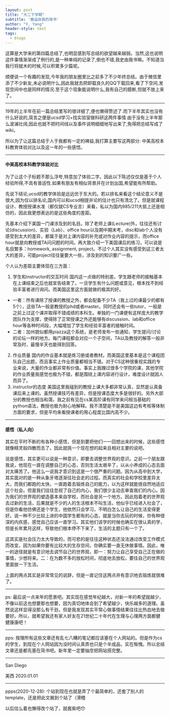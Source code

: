 ```yaml
---
layout: post
title: "大二下学期"
subtitle: '搬运自我的简书'
author: "Y. Yang"
header-style: text
tags:
  - blogs
---
```


这算是大学来的第四篇总结了,也明显感到写总结的欲望越来越弱。当然,这也说明这件事情渐渐成了例行的,是一种单纯的记录了,倒也不错,我史由我书嘛。不知道当我行将就木的时候,可以积累多少篇呢。

顺便说一个有趣的发现,今年我的朋友圈里比之前多了不少年终总结。由于微信里添了不少新友,未必说明什么,因此我就去把卸载良久的QQ下载回来,看了下空间,发现空间中也是同样的情况.至于这个现象能说明什么,我有自己的臆断,但就不放上来了。

---
19年的上半年在前一篇总结里写的很详细了,便也懒得赘述了.而下半年其实也没有什么好说的,简言之便是ucsd学习+找实验室做科研这两件事情.由于没有上半年那么波澜壮阔,因此也就不把时间线以及事件说明细细地写出来了,免得把总结写成了wiki。

所以为了让这篇总结于人于我都有一定的裨益,我打算主要写这两部分: 中美高校本科教育体验对比以及这一年的一些感悟。

---

#### 中美高校本科教学体验对比

为了让这个子标题不那么浮夸,特意加了体验二字。因此以下陈述仅仅是基于个人经验所得,不具有普适性.如果有朋友有相似背景并在计划出国,希望能有所帮助。

先说下结论,ucsd的教学体验是远远优于东大的。若以排名来看这个结论意义不是很大,因为仅以排名论,国内可以和ucsd相提并论的估计也只有清北了。但是就课程设计、教授授课水准（都仅就CS专业言）来看，私以为国内985/211大抵上还是相仿的，因此我更想表达的是这些角度的差距。

先基本介绍下美国一门课涉及到的名目。除了老师上课(Lecture)外，往往还有讨论(discussion)、实验（Lab）、office hour以及期中期末考，disc和lab个人没有感受到太大的差异，都属于是对上课内容的补充或对作业内容的提示，而office hour就是向教授或TA问问题的时间。再大致介绍一下美国课后的练习，可以说是名目繁多：homework, assignment, project。不过个人其实没有感受到这三者太大的差异，可能project往往量要大一些，涉及到的知识要广一些。

个人认为差距主要体现在三方面：
1. 学生和instructor的交互时间
国内这一点做的特别差。学生跟老师的接触基本在上课结束之后也就宣告结束了。一旦学生有什么问题或意见，根本找不到经验丰富者进行询问。而美国这里这方面就做的极其的好。
  - 一者：所有课除了授课的教授之外，都会配备不少TA（我上过的课最少的都有5个），这些TA一般是教授的phd或者master。同时还会有一些tutor，一般是之前上过这个课并取得不错成绩的本科生。单独的一门课便有这样庞大的教学团队作为支撑，使得除了正常授课之外还能够有discussion、lab和office hour等各种时间段，大幅增加了学生和经验丰富者的接触时间。
  - 二者：加州貌似都用piazza这个系统，是老师发布一些通知，学生提问/讨论的论坛一样的地方。每门课程都会对应一个子空间，TA以及教授的解答一般非常及时，最慢半天也能得到回答。
2. 作业质量
国内的作业基本就是练习册或者教材。而美国这里基本是这个课程团队自己出题，而且事实上作业质量都相当不错。对于CS这种很重视实践的专业来说，大量的作业都非常有价值。事实上我蹭过很多个学院的课，其他学院的作业质量我感觉也极为不错，都是围绕上课内容进行设计，难度设计就因人而异了。
3. instructor的态度
美国这里我碰到的教授上课大多都非常认真，显然是认真备课后来上课的。虽然授课技巧有差异，但是授课态度大多是很好的。另外大部分的教授也相当和蔼，我之前有见在cs某高阶课有同学来问相当基础的python语法，教授也极为耐心地解释。我不清楚是不是美国这边有考核等体制方面的要求，但是平均来看授课者的用心程度比国内高不少。

---

#### 感悟（私人向）

其实在平时不断的有各种小感悟，但是到要把他们一一回想出来的时候，这些感悟就像精灵般四散而去了。因此就挑一个现在想的起来且相对主要的说吧。

说是感悟，其实更可以说是一种意识，即要去调整世界观的意识。之前一个朋友跟我说，他现在一直在调整自己的心态，否则生活太艰辛了，以从小养成的心态去面对太痛苦了。他这么一说我才意识到这是一个很严重的问题。因为从高中到大学，其实面对的是一种从象牙塔逐渐往社会走的过程。而真实的社会和学校里差异太大，而我们都跑的太快，一直跑着去锻炼自己的能力，以为这样就能很自然地适应这个社会。但是我们往往忽视了自己的内心，我们很少主动去审查我们的内心。因为我们的世界观的塑造基本来自学校，而社会是另一个地方。因此抱着老的世界观去过新的生活，后果就是不少的人的生活根本不叫生活，他似乎已经进入社会了，但是你看他仿佛还是个学生，他依然只会学习，不明白怎么让自己的生活变得更好。说一种不少比较上进的中国学生都有的心态，就是当你去玩的时候，你有种很深的内疚感，感觉自己应该一直学习。其实他们该学的时候也确实在很认真的学，但是长年累月这样，导致他们根本停不下来了，生活的主题只有一个了。

这其实是社会压力太大导致的，而可悲的是往往这种状态还没法通过改变工作模式而改变，因为如果你要有比较大的生存空间，你确实要一直无休做事情。因此，唯一的途径就是有意识地去调节自己的世界观，即一：努力让自己享受自己正在做的事情，少想将来。二：在为数不多的放松时间，彻底地去放松，要往自己的世界观里面放一下生活。

上面的两点其实是非常常见的说辞，但是一直记住这两点并有意识地去锻炼就很难了。


---

ps:
最后说一点来年的愿景吧。其实现在感觉年纪越大，对新一年的希望就越少，不像以前这也想要那也想要，因为真切地体会到了希望越少，快乐越多的道理。虽然说这样显得没那么有干劲，但是我发现其实平常心做事情结果往往比热血地去做要好。所以，就希望我还有家人好友在21世纪二十年代在生理与心理两方面都健健康康吧！

---

pps:
按理所有这些文章还有乱七八糟的笔记都应该塞在个人网站的。但是作为cs的学生，到现在个人网站因为没时间认真弄也只是个半成品，实在惭愧。所以总结文章还是都先塞在简书吧。新年里一定要抽空把网站搭完整。

---

San Diego

美西 2020.01.01

---

ppps(2020-12-28):
个站到现在也就是弄了个最简单的，还套了别人的template，还是把此文搬到个站了（滑稽

以后估么着也懒得改个站了，就酱紫吧😯